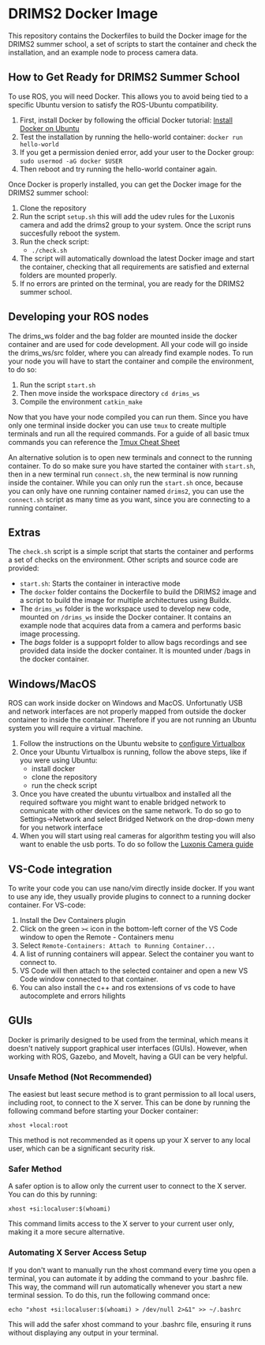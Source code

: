 

# DRIMS2 Docker Image

This repository contains the Dockerfiles to build the Docker image for the DRIMS2 summer school, a set of scripts to start the container and check the installation, and an example node to process camera data.

## How to Get Ready for DRIMS2 Summer School

To use ROS, you will need Docker. This allows you to avoid being tied to a specific Ubuntu version to satisfy the ROS-Ubuntu compatibility.

1.  First, install Docker by following the official Docker tutorial: [Install Docker on Ubuntu](https://docs.docker.com/engine/install/ubuntu/#install-using-the-repository)
2.  Test the installation by running the hello-world container: `docker run hello-world`
3.  If you get a permission denied error, add your user to the Docker group: `sudo usermod -aG docker $USER`
4.  Then reboot and try running the hello-world container again.

Once Docker is properly installed, you can get the Docker image for the DRIMS2 summer school:

1.  Clone the repository
2. Run the script `setup.sh` this will add the udev rules for the Luxonis camera and add the drims2 group to your system. Once the script runs succesfully reboot the system.
3.  Run the check script:
    -   `./check.sh`
4.  The script will automatically download the latest Docker image and start the container, checking that all requirements are satisfied and external folders are mounted properly.
5.  If no errors are printed on the terminal, you are ready for the DRIMS2 summer school.

## Developing your ROS nodes
The drims_ws folder and the bag folder are mounted inside the docker container and are used for code development. All your code will go inside the drims_ws/src folder, where you can already find example nodes. 
To run your node you will have to start the container and compile the environment, to do so:
1. Run the script `start.sh`
2. Then move inside the workspace directory `cd drims_ws`
3. Compile the environment `catkin_make`

Now that you have your node compiled you can run them. Since you have only one terminal inside docker you can use `tmux` to create multiple terminals and run all the required commands. For a guide of all basic tmux commands you can reference the [Tmux Cheat Sheet](https://tmuxcheatsheet.com/)

An alternative solution is to open new terminals and connect to the running container. To do so make sure you have started the container with `start.sh`, then in a new terminal run `connect.sh`, the new terminal is now running inside the container. While you can only run the `start.sh` once, because you can only have one running container named `drims2`, you can use the `connect.sh` script as many time as you want, since you are connecting to a running container.

## Extras

The `check.sh` script is a simple script that starts the container and performs a set of checks on the environment. Other scripts and source code are provided:

-   `start.sh`: Starts the container in interactive mode
-   The `docker` folder contains the Dockerfile to build the DRIMS2 image and a script to build the image for multiple architectures using Buildx.
-   The `drims_ws` folder is the workspace used to develop new code, mounted on `/drims_ws` inside the Docker container. It contains an example node that acquires data from a camera and performs basic image processing.
- The *bags* folder is a suppoprt folder to allow bags recordings and see provided data inside the docker container. It is mounted under /bags in the docker container.

## Windows/MacOS
ROS can work inside docker on Windows and MacOS. Unfortunatly USB and network interfaces are not properly mapped from outside the docker container to inside the container. Therefore if you are not running an Ubuntu system you will require a virtual machine.
1. Follow the instructions on the Ubuntu website to [configure Virtualbox ](https://ubuntu.com/tutorials/how-to-run-ubuntu-desktop-on-a-virtual-machine-using-virtualbox#1-overview)
2. Once your Ubuntu Virtualbox is running, follow the above steps, like if you were using Ubuntu:
	  - install docker
	  - clone the repository
	  - run the check script
2. Once you have created the ubuntu virtualbox and installed all the required software you might want to enable bridged network to comunicate with other devices on the same network. To do so go to Settings->Network and select Bridged Network on the drop-down meny for you network interface
3. When you will start using real cameras for algorithm testing you will also want to enable the usb ports. To do so follow the [Luxonis Camera guide](https://docs.luxonis.com/software/depthai/manual-install/#Manual%20DepthAI%20installation-Installing%20dependencies-VirtualBox)

## VS-Code integration	
To write your code you can use nano/vim directly inside docker.
If you want to use any ide, they usually provide plugins to connect to a running docker container.
For VS-code: 
1. Install the Dev Containers plugin
2. Click on the green `><` icon in the bottom-left corner of the VS Code window to open the Remote - Containers menu
3. Select `Remote-Containers: Attach to Running Container...`
4. A list of running containers will appear. Select the container you want to connect to.
5. VS Code will then attach to the selected container and open a new VS Code window connected to that container.
6. You can also install the c++ and ros extensions of vs code to have autocomplete and errors hilights 

## GUIs
Docker is primarily designed to be used from the terminal, which means it doesn't natively support graphical user interfaces (GUIs). However, when working with ROS, Gazebo, and MoveIt, having a GUI can be very helpful.

### Unsafe Method (Not Recommended)
The easiest but least secure method is to grant permission to all local users, including root, to connect to the X server. This can be done by running the following command before starting your Docker container:

`xhost +local:root`

This method is not recommended as it opens up your X server to any local user, which can be a significant security risk.

### Safer Method
A safer option is to allow only the current user to connect to the X server. You can do this by running:

`xhost +si:localuser:$(whoami)`

This command limits access to the X server to your current user only, making it a more secure alternative.

### Automating X Server Access Setup
If you don't want to manually run the xhost command every time you open a terminal, you can automate it by adding the command to your .bashrc file. This way, the command will run automatically whenever you start a new terminal session.
To do this, run the following command once:

`echo "xhost +si:localuser:$(whoami) > /dev/null 2>&1" >> ~/.bashrc`

This will add the safer xhost command to your .bashrc file, ensuring it runs without displaying any output in your terminal.





